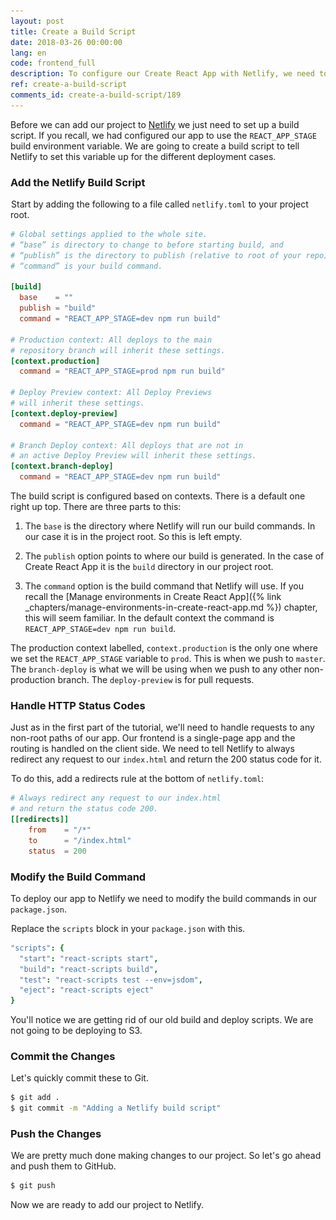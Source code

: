 ```yaml
---
layout: post
title: Create a Build Script
date: 2018-03-26 00:00:00
lang: en
code: frontend_full
description: To configure our Create React App with Netlify, we need to add a build script to our project root. To make sure that we return a HTTP status code of 200 for our React Router routes we will be adding a redirects rule.
ref: create-a-build-script
comments_id: create-a-build-script/189
---
```


Before we can add our project to [Netlify](https://www.netlify.com) we just need to set up a build script. If you recall, we had configured our app to use the `REACT_APP_STAGE` build environment variable. We are going to create a build script to tell Netlify to set this variable up for the different deployment cases.

### Add the Netlify Build Script

<img class="code-marker" src="/assets/s.png" />Start by adding the following to a file called `netlify.toml` to your project root.

``` toml
# Global settings applied to the whole site.
# “base” is directory to change to before starting build, and
# “publish” is the directory to publish (relative to root of your repo).
# “command” is your build command.

[build]
  base    = ""
  publish = "build"
  command = "REACT_APP_STAGE=dev npm run build"

# Production context: All deploys to the main
# repository branch will inherit these settings.
[context.production]
  command = "REACT_APP_STAGE=prod npm run build"

# Deploy Preview context: All Deploy Previews
# will inherit these settings.
[context.deploy-preview]
  command = "REACT_APP_STAGE=dev npm run build"

# Branch Deploy context: All deploys that are not in
# an active Deploy Preview will inherit these settings.
[context.branch-deploy]
  command = "REACT_APP_STAGE=dev npm run build"
```

The build script is configured based on contexts. There is a default one right up top. There are three parts to this:

1. The `base` is the directory where Netlify will run our build commands. In our case it is in the project root. So this is left empty.

2. The `publish` option points to where our build is generated. In the case of Create React App it is the `build` directory in our project root.

3. The `command` option is the build command that Netlify will use. If you recall the [Manage environments in Create React App]({% link _chapters/manage-environments-in-create-react-app.md %}) chapter, this will seem familiar. In the default context the command is `REACT_APP_STAGE=dev npm run build`.

The production context labelled, `context.production` is the only one where we set the `REACT_APP_STAGE` variable to `prod`. This is when we push to `master`. The `branch-deploy` is what we will be using when we push to any other non-production branch. The `deploy-preview` is for pull requests.

### Handle HTTP Status Codes

Just as in the first part of the tutorial, we'll need to handle requests to any non-root paths of our app. Our frontend is a single-page app and the routing is handled on the client side. We need to tell Netlify to always redirect any request to our `index.html` and return the 200 status code for it.

<img class="code-marker" src="/assets/s.png" />To do this, add a redirects rule at the bottom of `netlify.toml`:

``` toml
# Always redirect any request to our index.html
# and return the status code 200.
[[redirects]]
    from    = "/*"
    to      = "/index.html"
    status  = 200
```

### Modify the Build Command

To deploy our app to Netlify we need to modify the build commands in our `package.json`.

<img class="code-marker" src="/assets/s.png" />Replace the `scripts` block in your `package.json` with this.

``` coffee
"scripts": {
  "start": "react-scripts start",
  "build": "react-scripts build",
  "test": "react-scripts test --env=jsdom",
  "eject": "react-scripts eject"
}
```

You'll notice we are getting rid of our old build and deploy scripts. We are not going to be deploying to S3.

### Commit the Changes

<img class="code-marker" src="/assets/s.png" />Let's quickly commit these to Git.

``` bash
$ git add .
$ git commit -m "Adding a Netlify build script"
```

### Push the Changes

<img class="code-marker" src="/assets/s.png" />We are pretty much done making changes to our project. So let's go ahead and push them to GitHub.

``` bash
$ git push
```

 Now we are ready to add our project to Netlify.
